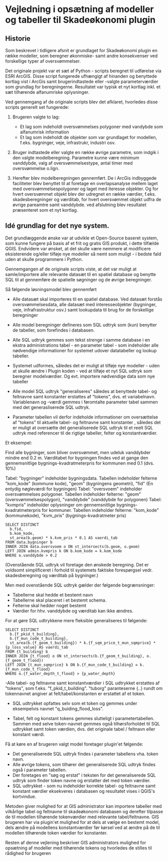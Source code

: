 # Vejledning i opsætning af modeller og tabeller til Skadeøkonomi plugin

## Historie

Som beskrevet i tidligere afsnit er grundlaget for Skadeøkonomi plugin en række modeller, som beregner økonmiske- samt andre konsekvenser 
ved forskellige typer af oversvømmelser.

Det originale projekt var et sæt af Python - scripts beregnet til udførelse via ESRI ArcGIS.
Disse script fungerede ufhængigt af hinanden og benyttede kortlag vist i ArcGis samt brugerindtastede eller -valgte 
parameterværdier som grundlag for beregningerne. Resultatet var typisk et nyt kortlag inkl. et sæt tilhørende alfanumriske oplysninger.

Ved gennemgang af de originale scripts blev det afklaret, hvorledes disse scripts
generelt set fungerede:

1. Brugeren valgte to lag:

    - Et lag som indeholdt oversvømmelses polygoner med vandybde som alfanumrisk information
	- Et lag som indeholdt de objekter som var grundlaget for modellen, f.eks. bygninger, veje, infrastrukr, industri osv. 

2. Bruger indtastede eller valgte en række øvrige parametre, som indgik i den valgte modelberegning. Parametre kunne være minimum vanddybde, valg af oversvømmelsestype, antal timer med oversvømmelse o.lign.

3. Herefter blev modelberegningen gennemført. De i ArcGis indbyggede faciliteter blev benyttet til at foretage en overlapsanalyse mellem laget med oversvømmelsespolygoner og laget med iteresse objekter. Og for 
hvert oversvømmet objekt blev der udregnet en række værdier, f.eks. skadesberegninger og værditab, for hvert oversvømmet objekt udfra de øvrige pareamtre samt vanddybde.
ved afslutning blev resultatet præsenteret som et nyt kortlag.

## Idé grundlag for det nye system.

Det grundlæggende ønske var at udvikle et Open-Source baseret system, som kunne fungere på basis af et frit og gratis GIS produkt, i dette tilfælde QGIS. Endvidere var ønsket, at det skulle være nemmere at modificere
eksisterende og/eller tilføje nye modeller så nemt som muligt - i bedste fald uden at skulle programmere i Python.
 
Gennemgangen af de originale scripts viste, at det var muligt at samle/importere alle relevante datasæt til en spatiel database og benytte SQL til at gennemføre de spatielle søgninger og de øvrige beregninger.
 
Så følgende løsningsmodel blev gennemført

- Alle datasæt skal importeres til en spatiel database. Ved datasæt forstås oversvømmelsesdata, alle datasæt med interesseobjekter (bygninger, veje, infrafrastruktur osv.) samt lookupdata til brug for 
de forskellige beregninger

- Alle model beregninger defineres som SQL udtryk som (kun) benytter de tabeller, som forefindes i databasen.

- Alle SQL udtryk gemmes som tekst strenge i samme database i en ekstra administrations tabel - en parameter tabel - som indeholder alle nødvendige informationer for systemet udover datatabeller og lookup tabeller.

- Systemet udformes, således det er muligt at tilføje nye modeller - uden at skulle ændre i Plugin koden - ved at tilføje et nyt SQL udtryk som beregner modelværdier. Og evt. importere nødvendige data som nye tabeller

- Alle model SQL udtryk "generaliseres" således at benyttede tabel- og feltnavne samt konstanter erstattes af "tokens", dvs. et variabelnavn. Variablenavn og -værdi gemmes i føromtalte parameter tabel sammen med det generasliserede SQL udtryk.

- Parameter tabellen vil derfor indeholde informationer om oversættelse af "tokens" til aktuelle tabel- og feltnavne samt konstanter , således det er muligt at oversætte det generaliserede SQL udtryk til et reelt SQL
udtryk med referencer til de rigtige tabeller, felter og konstantværdier.  

Et eksempel: 

Find alle bygninger, som bliver oversvømmet, men udeluk vanddybder mindre end 0.2 m. Værditabet for bygningen findes ved at gange den gennemsnitlige bygnings-kvadratmeterpris for kommunen med 0.1 (dvs. 10%)   

Tabel: "bygninger" indeholder bygningsdata. Tabellen indeholder felterne "kom_kode" (kommune kode), "geom" (bygningens geometri), "fid" (En entydig nøgleværdi for bygningen) 
Tabel: "oversvoem" indeholder oversvømmelses polygoner. Tabellen indeholder felterne: "geom" (oversvømmelsespolygon), "vanddybde" (vanddybde for polygonen) 
Tabel: "kvmpris" indeholder oplysninger om gennemsnitlige bygnings-kvadratmeterpris for kommuner. Tabellen indeholder felterne: "kom_kode" (kommunekode), "kvm_pris" (bygnings-kvadratmeter pris) 

    SELECT DISTINCT 
      b.fid,
      b.kom_kode,
      st_area(b.geom) * k.kvm_pris * 0.1 AS vaerdi_tab
    FROM data.bygninger b 
    INNER JOIN data.oversvoem o ON st_intersects(b.geom, o.geom) 
    LEFT JOIN admin.kvmpris k ON b.kom_kode = k.kom_kode
    WHERE o.vanddybde > 0.2

(Ovenstående SQL udtryk vil foretage den ønskede beregning. Det er voldsomt simplificeret i forhold til systemets faktiske forespørgsel vedr. skadesberegning og værditab på bygninger.)

Men med ovenstående SQL udtryk gælder der følgende begrænsninger: 

- Tabellerne skal hedde et bestemt navn
- Tabellerne skal placeret i et bestemt schema.
- Felterne skal hedder noget bestemt
- Værdier for hhv. vanddybde og værditab kan ikke ændres.

For at gøre SQL udtrykkene mere fleksible generaliseres til følgende:

    SELECT DISTINCT 
      b.{f_pkid_t_building},
      b.{f_mun_code_t_building},
      st_area(b.{f_geom_t_building}) * k.{f_sqm_price_t_mun_sqmprice} * {p_loss_value} AS vaerdi_tab
    FROM {t_building} b 
    INNER JOIN {t_flood} o ON st_intersects(b.{f_geom_t_building}, o.{f_geom_t_flood}) 
    LEFT JOIN {t_mun_sqmprice} k ON b.{f_mun_code_t_building} = k.{f_mun_code_t_flood}
    WHERE o.{f_water_depth_t_flood} > {p_water_depth}

-Alle tabel- og feltnavne samt konstantværdier i SQL udtrykket erstattes af "tokens", som f.eks. "f_pkid_t_building". "tuborg" paranteserne {..} rundt om tokennavnet angiver at felt/tabel/konstanten er erstattet af et token.

- SQL udtrykket opfattes selv som et token og gemmes under eksempelvis navnet "q_buiding_flood_loss".  

- Tabel, felt og konstant tokens gemmes slutteligt i parametertabellen. Sammen med selve token-navnet gemmes også tilhørsforholdet til SQL udtrykket samt token værdien, dvs. det originale tabel / feltnavn eller konstant værdi. 

Få at køre en af brugeren valgt model foretager plugin'et følgende:

- Det generaliserede SQL udtryk findes i parameter tabellens vha. token navn.
- Alle øvrige tokens, som tilhører det generaliserede SQL udtryk findes også i parameter tabellen.
- Der foretages en "søg og erstat" i teksten for det generaliserede SQL udtryk som finder token navne og erstatter det med token værdier.
- SQL udtrykket - som nu indeholder korrekte tabel- og feltnavne samt konstant værdier eksekveres i databasen og resultatet vises i QGIS's kortvindue.

Metoden giver mulighed for at GIS administrator kan importere tabeller med vilkårlige tabel og feltnavne til skadeøkonomi databasen og derefter tilpasse de til modellen tilhørende tokenværdier med relevante tabel/feltnavne. 
GIS brugeren har via plugin'et mulighed for at dels at vælge en bestemt model, dels ændre på modellens konstantværdier før kørsel ved at ændre på de til modellen tilhørende token værdier for konstanter.

Resten af denne vejlening beskriver GIS administrators mulighed for opsætning af modeller med tilhørende tokens og hvorledes de stilles til rådighed for brugeren 



